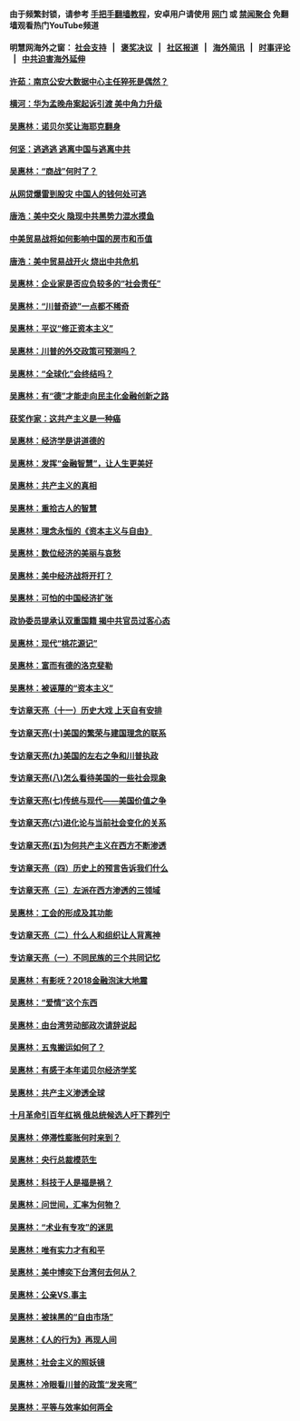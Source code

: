 #### 由于频繁封锁，请参考 [手把手翻墙教程](https://github.com/gfw-breaker/guides/wiki)，安卓用户请使用 [网门](https://github.com/gfw-breaker/bn-android/blob/master/ogate.md?t=05241403) 或 [禁闻聚合](https://github.com/gfw-breaker/bn-android) 免翻墙观看热门YouTube频道 

#### 明慧网海外之窗：&nbsp;[社会支持](140.md?t=05241403) &nbsp;&nbsp;|&nbsp;&nbsp; [褒奖决议](282.md?t=05241403) &nbsp;&nbsp;|&nbsp;&nbsp; [社区报道](91.md?t=05241403) &nbsp;&nbsp;|&nbsp;&nbsp; [海外简讯](245.md?t=05241403) &nbsp;&nbsp;|&nbsp;&nbsp; [时事评论](251.md?t=05241403) &nbsp;&nbsp;|&nbsp;&nbsp; [中共迫害海外延伸](236.md?t=05241403) 

#### [许茹：南京公安大数据中心主任猝死是偶然？](../pages/nsc423/n11064744.md?t=05241403) 

#### [横河：华为孟晚舟案起诉引渡 美中角力升级](../pages/nsc423/n11027230.md?t=05241403) 

#### [吴惠林：诺贝尔奖让海耶克翻身](../pages/nsc423/n10890049.md?t=05241403) 

#### [何坚：逃逃逃 逃离中国与逃离中共](../pages/nsc423/n10592891.md?t=05241403) 

#### [吴惠林：“商战”何时了？](../pages/nsc423/n10573558.md?t=05241403) 

#### [从网贷爆雷到股灾 中国人的钱何处可逃](../pages/nsc423/n10572800.md?t=05241403) 

#### [唐浩：美中交火 隐现中共黑势力混水摸鱼](../pages/nsc423/n10544040.md?t=05241403) 

#### [中美贸易战将如何影响中国的房市和币值](../pages/nsc423/n10543697.md?t=05241403) 

#### [唐浩：美中贸易战开火 烧出中共危机](../pages/nsc423/n10540126.md?t=05241403) 

#### [吴惠林：企业家是否应负较多的“社会责任”](../pages/nsc423/n10535022.md?t=05241403) 

#### [吴惠林：“川普奇迹”一点都不稀奇](../pages/nsc423/n10512808.md?t=05241403) 

#### [吴惠林：平议“修正资本主义”](../pages/nsc423/n10495724.md?t=05241403) 

#### [吴惠林：川普的外交政策可预测吗？](../pages/nsc423/n10462387.md?t=05241403) 

#### [吴惠林：“全球化”会终结吗？](../pages/nsc423/n10452838.md?t=05241403) 

#### [吴惠林：有“德”才能走向民主化金融创新之路](../pages/nsc423/n10432292.md?t=05241403) 

#### [获奖作家：这共产主义是一种癌](../pages/nsc423/n10431541.md?t=05241403) 

#### [吴惠林：经济学是讲道德的](../pages/nsc423/n10398014.md?t=05241403) 

#### [吴惠林：发挥“金融智慧”，让人生更美好](../pages/nsc423/n10375019.md?t=05241403) 

#### [吴惠林：共产主义的真相](../pages/nsc423/n10351394.md?t=05241403) 

#### [吴惠林：重拾古人的智慧](../pages/nsc423/n10337691.md?t=05241403) 

#### [吴惠林：理念永恒的《资本主义与自由》](../pages/nsc423/n10316274.md?t=05241403) 

#### [吴惠林：数位经济的美丽与哀愁](../pages/nsc423/n10292946.md?t=05241403) 

#### [吴惠林：美中经济战将开打？](../pages/nsc423/n10258825.md?t=05241403) 

#### [吴惠林：可怕的中国经济扩张](../pages/nsc423/n10219147.md?t=05241403) 

#### [政协委员提承认双重国籍 揭中共官员过客心态](../pages/nsc423/n10208809.md?t=05241403) 

#### [吴惠林：现代“桃花源记”](../pages/nsc423/n10185234.md?t=05241403) 

#### [吴惠林：富而有德的洛克斐勒](../pages/nsc423/n10142264.md?t=05241403) 

#### [吴惠林：被诬蔑的“资本主义”](../pages/nsc423/n10124816.md?t=05241403) 

#### [专访章天亮（十一）历史大戏 上天自有安排](../pages/nsc423/n10094905.md?t=05241403) 

#### [专访章天亮(十)美国的繁荣与建国理念的联系](../pages/nsc423/n10094899.md?t=05241403) 

#### [专访章天亮(九)美国的左右之争和川普执政](../pages/nsc423/n10094889.md?t=05241403) 

#### [专访章天亮(八)怎么看待美国的一些社会现象](../pages/nsc423/n10094857.md?t=05241403) 

#### [专访章天亮(七)传统与现代——美国价值之争](../pages/nsc423/n10093140.md?t=05241403) 

#### [专访章天亮(六)进化论与当前社会变化的关系](../pages/nsc423/n10092036.md?t=05241403) 

#### [专访章天亮(五)为何共产主义在西方不断渗透](../pages/nsc423/n10083620.md?t=05241403) 

#### [专访章天亮（四）历史上的预言告诉我们什么](../pages/nsc423/n10083606.md?t=05241403) 

#### [专访章天亮（三）左派在西方渗透的三领域](../pages/nsc423/n10081115.md?t=05241403) 

#### [吴惠林：工会的形成及其功能](../pages/nsc423/n10080633.md?t=05241403) 

#### [专访章天亮（二）什么人和组织让人背离神](../pages/nsc423/n10076637.md?t=05241403) 

#### [专访章天亮（一）不同民族的三个共同记忆](../pages/nsc423/n10074188.md?t=05241403) 

#### [吴惠林：有影呒？2018金融泡沫大地震](../pages/nsc423/n10040534.md?t=05241403) 

#### [吴惠林：“爱情”这个东西](../pages/nsc423/n10019423.md?t=05241403) 

#### [吴惠林：由台湾劳动部政次请辞说起](../pages/nsc423/n9979679.md?t=05241403) 

#### [吴惠林：五鬼搬运如何了？](../pages/nsc423/n9925338.md?t=05241403) 

#### [吴惠林：有感于本年诺贝尔经济学奖](../pages/nsc423/n9871883.md?t=05241403) 

#### [吴惠林：共产主义渗透全球](../pages/nsc423/n9812748.md?t=05241403) 

#### [十月革命引百年红祸 俄总统候选人吁下葬列宁](../pages/nsc423/n9810182.md?t=05241403) 

#### [吴惠林：停滞性膨胀何时来到？](../pages/nsc423/n9764136.md?t=05241403) 

#### [吴惠林：央行总裁模范生](../pages/nsc423/n9728134.md?t=05241403) 

#### [吴惠林：科技于人是福是祸？](../pages/nsc423/n9672982.md?t=05241403) 

#### [吴惠林：问世间，汇率为何物？](../pages/nsc423/n9621788.md?t=05241403) 

#### [吴惠林：“术业有专攻”的迷思](../pages/nsc423/n9580363.md?t=05241403) 

#### [吴惠林：唯有实力才有和平](../pages/nsc423/n9529599.md?t=05241403) 

#### [吴惠林：美中博奕下台湾何去何从？](../pages/nsc423/n9483598.md?t=05241403) 

#### [吴惠林：公亲VS.事主](../pages/nsc423/n9425637.md?t=05241403) 

#### [吴惠林：被抹黑的“自由市场”](../pages/nsc423/n9351545.md?t=05241403) 

#### [吴惠林：《人的行为》再现人间](../pages/nsc423/n9296339.md?t=05241403) 

#### [吴惠林：社会主义的照妖镜](../pages/nsc423/n9243460.md?t=05241403) 

#### [吴惠林：冷眼看川普的政策“发夹弯”](../pages/nsc423/n9120684.md?t=05241403) 

#### [吴惠林：平等与效率如何两全](../pages/nsc423/n9075430.md?t=05241403) 

